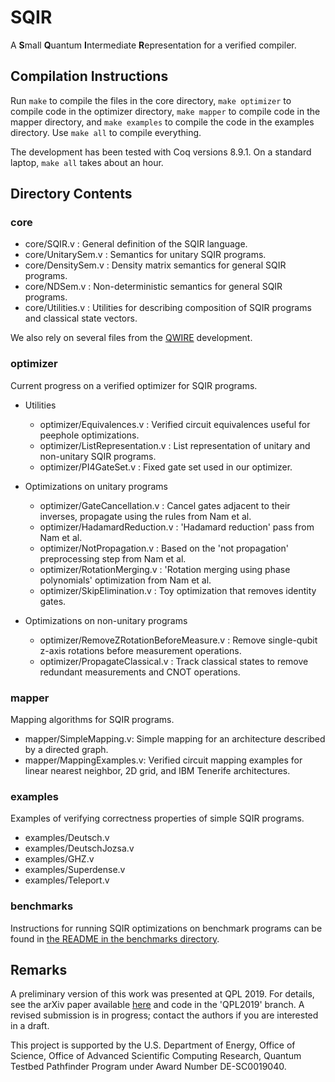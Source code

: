 # SQIR
A **S**mall **Q**uantum **I**ntermediate **R**epresentation for a verified compiler.

## Compilation Instructions

Run `make` to compile the files in the core directory, `make optimizer` to compile code in the optimizer directory, `make mapper` to compile code in the mapper directory, and `make examples` to compile the code in the examples directory. Use `make all` to compile everything.

The development has been tested with Coq versions 8.9.1. On a standard laptop, `make all` takes about an hour.

## Directory Contents

### core

- core/SQIR.v : General definition of the SQIR language.
- core/UnitarySem.v : Semantics for unitary SQIR programs.
- core/DensitySem.v : Density matrix semantics for general SQIR programs.
- core/NDSem.v : Non-deterministic semantics for general SQIR programs.
- core/Utilities.v : Utilities for describing composition of SQIR programs and classical state vectors.

We also rely on several files from the [QWIRE](https://github.com/inQWIRE/QWIRE) development.

### optimizer

Current progress on a verified optimizer for SQIR programs.

- Utilities
  - optimizer/Equivalences.v : Verified circuit equivalences useful for peephole optimizations.
  - optimizer/ListRepresentation.v : List representation of unitary and non-unitary SQIR programs.
  - optimizer/PI4GateSet.v : Fixed gate set used in our optimizer. 

- Optimizations on unitary programs
  - optimizer/GateCancellation.v : Cancel gates adjacent to their inverses, propagate using the rules from Nam et al.
  - optimizer/HadamardReduction.v : 'Hadamard reduction' pass from Nam et al.
  - optimizer/NotPropagation.v : Based on the 'not propagation' preprocessing step from Nam et al.
  - optimizer/RotationMerging.v : 'Rotation merging using phase polynomials' optimization from Nam et al.
  - optimizer/SkipElimination.v : Toy optimization that removes identity gates.

- Optimizations on non-unitary programs
  - optimizer/RemoveZRotationBeforeMeasure.v : Remove single-qubit z-axis rotations before measurement operations.
  - optimizer/PropagateClassical.v : Track classical states to remove redundant measurements and CNOT operations.

### mapper

Mapping algorithms for SQIR programs.

- mapper/SimpleMapping.v: Simple mapping for an architecture described by a directed graph.
- mapper/MappingExamples.v: Verified circuit mapping examples for linear nearest neighbor, 2D grid, and IBM Tenerife architectures.

### examples

Examples of verifying correctness properties of simple SQIR programs.

- examples/Deutsch.v    
- examples/DeutschJozsa.v
- examples/GHZ.v
- examples/Superdense.v
- examples/Teleport.v  

### benchmarks

Instructions for running SQIR optimizations on benchmark programs can be found in [the README in the benchmarks directory](benchmarks/README.md).

## Remarks

A preliminary version of this work was presented at QPL 2019. For details, see the arXiv paper available [here](https://arxiv.org/pdf/1904.06319.pdf) and code in the 'QPL2019' branch.
A revised submission is in progress; contact the authors if you are interested in a draft.

This project is supported by the U.S. Department of Energy, Office of Science, Office of Advanced Scientific Computing Research, Quantum Testbed Pathfinder Program under Award Number DE-SC0019040.
